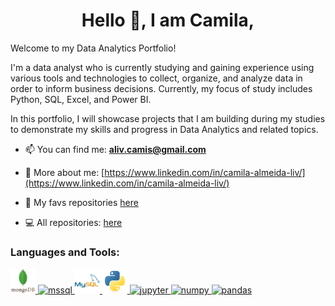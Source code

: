 <h1 align="center">Hello 👋, I am Camila,</h1>

Welcome to my Data Analytics Portfolio!

I'm a data analyst who is currently studying and gaining experience using various tools and technologies to collect, organize, and analyze data in order to inform business decisions. Currently, my focus of study includes Python, SQL, Excel, and Power BI.

In this portfolio, I will showcase projects that I am building during my studies to demonstrate my skills and progress in Data Analytics and related topics.

- 📫 You can find me: **aliv.camis@gmail.com**

- 📄 More about me: [https://www.linkedin.com/in/camila-almeida-liv/](https://www.linkedin.com/in/camila-almeida-liv/)

- 🏅 My favs repositories [here](https://github.com/stars/CamilaALiv/lists/my-favs)
  
- 💻 All repositories: [here](https://github.com/CamilaALiv?tab=repositories)



<h3 align="left">Languages and Tools:</h3>
<p align="left"> <a href="https://www.mongodb.com/" target="_blank" rel="noreferrer"> <img src="https://raw.githubusercontent.com/devicons/devicon/master/icons/mongodb/mongodb-original-wordmark.svg" alt="mongodb" width="40" height="40"/> </a> <a href="https://www.microsoft.com/en-us/sql-server" target="_blank" rel="noreferrer"> <img src="https://www.svgrepo.com/show/303229/microsoft-sql-server-logo.svg" alt="mssql" width="40" height="40"/> </a> <a href="https://www.mysql.com/" target="_blank" rel="noreferrer"> <img src="https://raw.githubusercontent.com/devicons/devicon/master/icons/mysql/mysql-original-wordmark.svg" alt="mysql" width="40" height="40"/> 
</a> <a href="https://www.python.org" target="_blank" rel="noreferrer"> <img src="https://raw.githubusercontent.com/devicons/devicon/master/icons/python/python-original.svg" alt="python" width="40" height="40"/> 
</a> <a href="https://jupyter.org/" target="_blank" rel="noreferrer"> <img src="https://cdn.jsdelivr.net/gh/devicons/devicon/icons/jupyter/jupyter-original-wordmark.svg" alt="jupyter" width="40" height="40"/> 
</a> <a href="https://numpy.org/" target="_blank" rel="noreferrer"> <img src="https://cdn.jsdelivr.net/gh/devicons/devicon/icons/numpy/numpy-original-wordmark.svg" alt="numpy" width="40" height="40"/>
</a> <a href="https://pandas.pydata.org/" target="_blank" rel="noreferrer"> <img src="https://cdn.jsdelivr.net/gh/devicons/devicon/icons/pandas/pandas-original-wordmark.svg" alt="pandas" width="40" height="40"/>
           </p>
          
